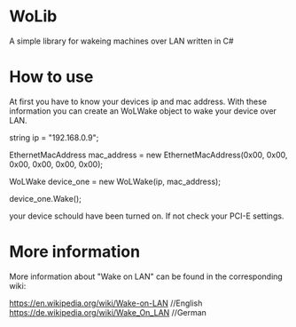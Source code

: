 # WoLib
A simple library for wakeing machines over LAN written in C#

# How to use
At first you have to know your devices ip and mac address. With these information you can create an WoLWake object to wake your device over LAN.

  string ip = "192.168.0.9";

  EthernetMacAddress mac_address = new EthernetMacAddress(0x00, 0x00, 0x00, 0x00, 0x00, 0x00);

  WoLWake device_one = new WoLWake(ip, mac_address);

  device_one.Wake();
  
your device schould have been turned on. If not check your PCI-E settings.

# More information
More information about "Wake on LAN" can be found in the corresponding wiki:

  https://en.wikipedia.org/wiki/Wake-on-LAN //English
  https://de.wikipedia.org/wiki/Wake_On_LAN //German
